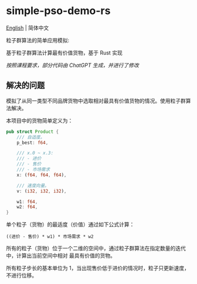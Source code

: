 # simple-pso-demo-rs

[English](readme.md) | 简体中文

粒子群算法的简单应用模拟:

基于粒子群算法计算最有价值货物，基于 Rust 实现

*按照课程要求，部分代码由 ChatGPT 生成，并进行了修改*

## 解决的问题

模拟了从同一类型不同品牌货物中选取相对最具有价值货物的情况。使用粒子群算法解决。

本项目中的货物简单定义为：

```rust
pub struct Product {
    /// 自适度。
    p_best: f64,

    /// x.0 ~ x.3:
    /// - 进价
    /// - 售价
    /// - 市场需求
    x: (f64, f64, f64),

    /// 速度向量。
    v: (i32, i32, i32),

    w1: f64,
    w2: f64,
}
```

单个粒子（货物）的最适度（价值）通过如下公式计算：

```text
((进价 - 售价) * w1) * 市场需求 * w2
```

所有的粒子（货物）位于一个二维的空间中，通过粒子群算法在指定数量的迭代中，计算出当前空间中相对
最具有价值的货物。

所有粒子步长的基本单位为 1，当出现售价低于进价的情况时，粒子只更新速度，不进行位移。
